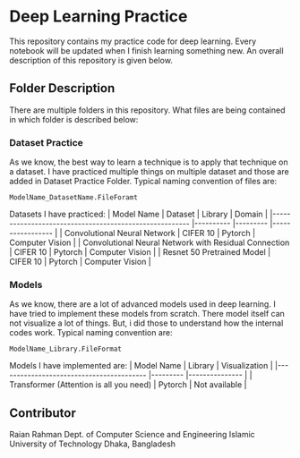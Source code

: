 # Deep Learning Practice
This repository contains my practice code for deep learning. Every notebook will be updated when I finish learning something new. An overall description of this repository is given below.

## Folder Description
There are multiple folders in this repository. What files are being contained in which folder is described below:

### Dataset Practice
As we know, the best way to learn a technique is to apply that technique on a dataset. I have practiced multiple things on multiple dataset and those are added in Dataset Practice Folder. Typical naming convention of files are:
``` 
ModelName_DatasetName.FileForamt
```
Datasets I have practiced:
| Model Name                                            	| Dataset  	| Library 	| Domain          	|
|-------------------------------------------------------	|----------	|---------	|-----------------	|
| Convolutional Neural Network                          	| CIFER 10 	| Pytorch 	| Computer Vision 	|
| Convolutional Neural Network with Residual Connection 	| CIFER 10 	| Pytorch 	| Computer Vision 	|
| Resnet 50 Pretrained Model                            	| CIFER 10 	| Pytorch 	| Computer Vision 	|

### Models
As we know, there are a lot of advanced models used in deep learning. I have tried to implement these models from scratch. There model itself can not visualize a lot of things. But, i did those to understand how the internal codes work. Typical naming convention are:
```
ModelName_Library.FileFormat
```
Models I have implemented are:
| Model Name                              	| Library 	| Visualization 	|
|-----------------------------------------	|---------	|---------------	|
| Transformer (Attention is all you need) 	| Pytorch 	| Not available 	|

## Contributor
Raian Rahman 
Dept. of Computer Science and Engineering 
Islamic University of Technology 
Dhaka, Bangladesh
